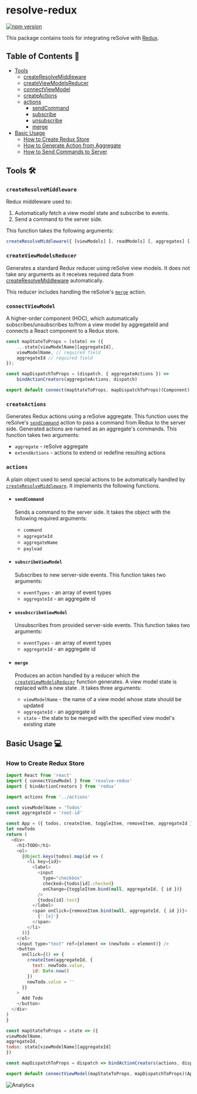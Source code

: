 # **resolve-redux**
[![npm version](https://badge.fury.io/js/resolve-redux.svg)](https://badge.fury.io/js/resolve-redux)

This package contains tools for integrating reSolve with [Redux](http://redux.js.org/).
## **Table of Contents** 📑
* [Tools](#tools-)
  * [createResolveMiddleware](#createresolvemiddleware)
  * [createViewModelsReducer](#createviewmodelsreducer)
  * [connectViewModel](#connectViewModel)
  * [createActions](#createactions)
  * [actions](#actions)
    * [sendCommand](#sendcommand)
    * [subscribe](#subscribe)
    * [unsubscribe](#unsubscribe)
    * [merge](#merge)
* [Basic Usage](#basic-usage-)
  * [How to Create Redux Store](#how-to-create-redux-store)
  * [How to Generate Action from Aggregate](#how-to-generate-actions-from-aggregate)
  * [How to Send Commands to Server](#how-to-send-command-to-server)

## Tools 🛠
### `createResolveMiddleware`

  Redux middleware used to:

  1) Automatically fetch a view model state and subscribe to events.
  2) Send a command to the server side.

  This function takes the following arguments:

```js
createResolveMiddleware({ [viewModels] [, readModels] [, aggregates] [, subscribeAdapter] })
```

### `createViewModelsReducer`

  Generates a standard Redux reducer using reSolve view models. It does not take any arguments as it receives required data from [createResolveMiddleware](#createresolvemiddleware) automatically.

  This reducer includes handling the reSolve's [`merge`](#merge) action.

### `connectViewModel`
  A higher-order component (HOC), which automatically subscribes/unsubscribes to/from a view model by aggregateId and connects a React component to a Redux store.

```js
const mapStateToProps = (state) => ({
    ...state[viewModelName][aggregateId],
    viewModelName, // required field
    aggregateId // required field
});

const mapDispatchToProps = (dispatch, { aggregateActions }) =>
    bindActionCreators(aggregateActions, dispatch)

export default connect(mapStateToProps, mapDispatchToProps)(Component);
```

### `createActions`

  Generates Redux actions using a reSolve aggregate. This function uses the reSolve's [`sendCommand`](#sendcommand) action to pass a command from Redux to the server side. Generated actions are named as an aggregate's commands. This function takes two arguments:
  * `aggregate` -  reSolve aggregate
  * `extendActions` - actions to extend or redefine resulting actions

### `actions`

  A plain object used to send special actions to be automatically handled by [`createResolveMiddleware`](#resolvemiddleware). It implements the following functions.

  * #### `sendCommand`
    Sends a command to the server side. It takes the object with the following required arguments:
    *  `command`
    *  `aggregateId`
    *  `aggregateName`
    *  `payload`

  * #### `subscribeViewModel`

    Subscribes to new server-side events. This function takes two arguments:
     *  `eventTypes` - an array of event types
    *  `aggregateId` - an aggregate id

 * #### `unsubscribeViewModel`

    Unsubscribes from provided server-side events. This function takes two arguments:
    *  `eventTypes` - an array of event types
    *  `aggregateId` - an aggregate id


 * #### `merge`

    Produces an action handled by a reducer which the [`createViewModelsReducer`](#createviewmodelsreducer) function generates. A view model state is replaced with a new state
. It takes three arguments:
    *  `viewModelName` -  the name of a view model whose state should be updated
    *  `aggregateId` - an aggregate id
    *  `state` - the state to be merged with the specified view model's existing state


## Basic Usage 💻

### How to Create Redux Store

  ``` js
import React from 'react'
import { connectViewModel } from 'resolve-redux'
import { bindActionCreators } from 'redux'

import actions from '../actions'

const viewModelName = 'Todos'
const aggregateId = 'root-id'

const App = ({ todos, createItem, toggleItem, removeItem, aggregateId }) => {
  let newTodo
  return (
    <div>
      <h1>TODO</h1>
      <ol>
        {Object.keys(todos).map(id => (
          <li key={id}>
            <label>
              <input
                type="checkbox"
                checked={todos[id].checked}
                onChange={toggleItem.bind(null, aggregateId, { id })}
              />
              {todos[id].text}
            </label>
            <span onClick={removeItem.bind(null, aggregateId, { id })}>
              {' [x]'}
            </span>
          </li>
        ))}
      </ol>
      <input type="text" ref={element => (newTodo = element)} />
      <button
        onClick={() => {
          createItem(aggregateId, {
            text: newTodo.value,
            id: Date.now()
          })
          newTodo.value = ''
        }}
      >
        Add Todo
      </button>
    </div>
  )
}

const mapStateToProps = state => ({
  viewModelName,
  aggregateId,
  todos: state[viewModelName][aggregateId]
})

const mapDispatchToProps = dispatch => bindActionCreators(actions, dispatch)

export default connectViewModel(mapStateToProps, mapDispatchToProps)(App)

```

![Analytics](https://ga-beacon.appspot.com/UA-118635726-1/packages-resolve-redux-readme?pixel)
